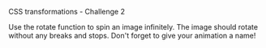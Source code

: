 CSS transformations - Challenge 2

Use the rotate function to spin an image infinitely. 
The image should rotate without any breaks and stops. 
Don't forget to give your animation a name! 
